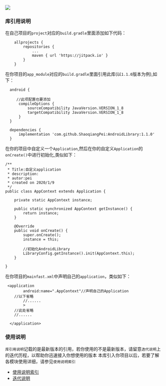 
[![](https://jitpack.io/v/ShaoqiangPei/AndroidLibrary.svg)](https://jitpack.io/#ShaoqiangPei/AndroidLibrary)

### 库引用说明
在自己项目的`project`对应的`build.gradle`里面添加如下代码：
```
	allprojects {
		repositories {
			...
			maven { url 'https://jitpack.io' }
		}
	}
```
在你项目的`app_module`对应的`build.gradle`里面引用此库(以`1.1.0`版本为例),如下：
```
  android {

     //此项配置也要添加
      compileOptions {
          sourceCompatibility JavaVersion.VERSION_1_8
          targetCompatibility JavaVersion.VERSION_1_8
      }
  }

  dependencies {
      implementation 'com.github.ShaoqiangPei:AndroidLibrary:1.1.0'
  }
```
在你的项目中自定义一个`Application`,然后在你的自定义`Application`的`onCreate()`中进行初始化,类似如下：
```
/**
 * Title:自定义application
 * description:
 * autor:pei
 * created on 2020/1/9
 */
public class AppContext extends Application {

    private static AppContext instance;

    public static synchronized AppContext getInstance() {
        return instance;
    }

    @Override
    public void onCreate() {
        super.onCreate();
        instance = this;

        //初始化AndroidLibrary
        LibraryConfig.getInstance().init(AppContext.this);
    }

}
```
在你项目的`mainfast.xml`中声明自己的`application`，类似如下：
```
 <application
        android:name=".AppContext"//声明自己的Application
	//以下省略
        //......
        >
    //此处省略
    //......

  </application>
```
### 使用说明
`库引用说明`记载的是最新版本的引用，若你使用的不是最新版本，请留意`迭代说明`上的迭代历程，以帮助你迅速接入你想使用的版本
本库引入你项目以后，若要了解各模块使用详细，请参见`使用说明索引`
- [使用说明索引](https://github.com/ShaoqiangPei/AndroidLibrary/blob/master/course/%E4%BD%BF%E7%94%A8%E8%AF%B4%E6%98%8E%E7%B4%A2%E5%BC%95.md)  
- [迭代说明](https://github.com/ShaoqiangPei/AndroidLibrary/blob/master/course/%E8%BF%AD%E4%BB%A3%E8%AF%B4%E6%98%8E.md)  


